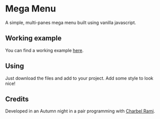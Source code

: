 # Mega Menu
A simple, multi-panes mega menu built using vanilla javascript.

## Working example
You can find a working example [here](https://codesandbox.io/s/nervous-chaplygin-udd0z).

## Using
Just download the files and add to your project. Add some style to look nice!

## Credits
Developed in an Autumn night in a pair programming with [Charbel Rami](https://github.com/charbelrami).
